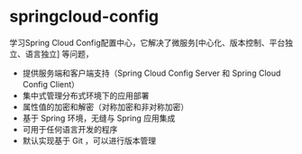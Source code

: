 # springcloud-config

学习Spring Cloud Config配置中心，它解决了微服务[中心化、版本控制、平台独立、语言独立] 等问题，
- 提供服务端和客户端支持（Spring Cloud Config Server 和 Spring Cloud Config Client）
- 集中式管理分布式环境下的应用部署
- 属性值的加密和解密（对称加密和非对称加密）
- 基于 Spring 环境，无缝与 Spring 应用集成
- 可用于任何语言开发的程序
- 默认实现基于 Git ，可以进行版本管理
